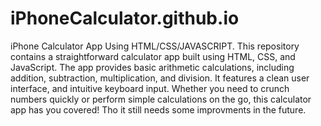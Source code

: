 # iPhoneCalculator.github.io
iPhone Calculator App Using HTML/CSS/JAVASCRIPT.
This repository contains a straightforward calculator app built using HTML, CSS, and JavaScript. The app provides basic arithmetic calculations, including addition, subtraction, multiplication, and division. It features a clean user interface, and intuitive keyboard input. Whether you need to crunch numbers quickly or perform simple calculations on the go, this calculator app has you covered!
Tho it still needs some improvments in the future.
